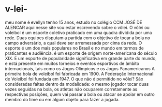 # v-lei-
meu nome é evellyn tenho 15 anos, estudo  no colégio CCM JOSÉ DE ALENCAR
aqui nesse site vou estar escrevendo sobre o vôlei.
O vôlei ou voleibol é um esporte coletivo praticado em uma quadra dividida por uma rede. 
Duas equipes disputam a partida com o objetivo de tocar a bola no campo adversário, a qual deve ser arremessada por cima da rede. 
O esporte é um dos mais populares no Brasil e no mundo em termos de praticantes e audiência.
é um esporte de origem norte-americana do século XIX. É um esporte de popularidade significativa em grande parte do mundo, e está presente em muitos torneios e eventos esportivos de âmbito internacionais, tais como os Jogos Olímpicos e os Jogos Panamericanos
A primeira bola de voleibol foi fabricada em 1900. A Federação Internacional de Voleibol foi fundada em 1947.
O que não é permitido no vôlei? São consideradas faltas dentro da modalidade: o mesmo jogador tocar duas vezes seguidas na bola, os atletas não ocuparem corretamente as respectivas posições, quem vai passar a bola ou atacar se apoiar em outro membro do time ou em algum objeto para fazer a jogada.
